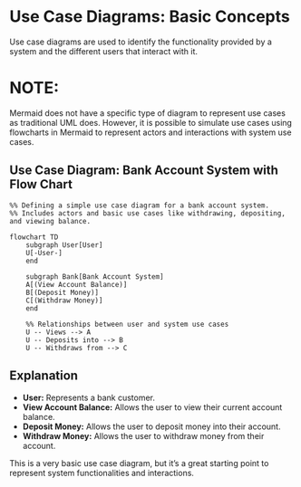 # Use Case Diagrams: Basic Concepts

Use case diagrams are used to identify the functionality provided by a system and the different users that interact with it.

# NOTE:
Mermaid does not have a specific type of diagram to represent use cases as traditional UML does. However, it is possible to simulate use cases using flowcharts in Mermaid to represent actors and interactions with system use cases. 

## Use Case Diagram: Bank Account System with Flow Chart

```mermaid
%% Defining a simple use case diagram for a bank account system.
%% Includes actors and basic use cases like withdrawing, depositing, and viewing balance.

flowchart TD
    subgraph User[User]
    U[-User-]
    end

    subgraph Bank[Bank Account System]
    A[(View Account Balance)]
    B[(Deposit Money)]
    C[(Withdraw Money)]
    end

    %% Relationships between user and system use cases
    U -- Views --> A
    U -- Deposits into --> B
    U -- Withdraws from --> C
```

## Explanation

- **User:** Represents a bank customer.
- **View Account Balance:** Allows the user to view their current account balance.
- **Deposit Money:** Allows the user to deposit money into their account.
- **Withdraw Money:** Allows the user to withdraw money from their account.

This is a very basic use case diagram, but it’s a great starting point to represent system functionalities and interactions.